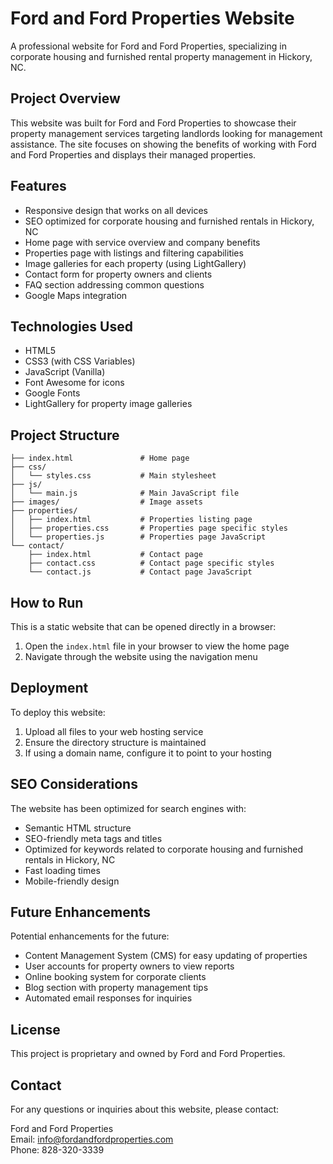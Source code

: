 # Ford and Ford Properties Website

A professional website for Ford and Ford Properties, specializing in corporate housing and furnished rental property management in Hickory, NC.

## Project Overview

This website was built for Ford and Ford Properties to showcase their property management services targeting landlords looking for management assistance. The site focuses on showing the benefits of working with Ford and Ford Properties and displays their managed properties.

## Features

- Responsive design that works on all devices
- SEO optimized for corporate housing and furnished rentals in Hickory, NC
- Home page with service overview and company benefits
- Properties page with listings and filtering capabilities
- Image galleries for each property (using LightGallery)
- Contact form for property owners and clients
- FAQ section addressing common questions
- Google Maps integration

## Technologies Used

- HTML5
- CSS3 (with CSS Variables)
- JavaScript (Vanilla)
- Font Awesome for icons
- Google Fonts
- LightGallery for property image galleries

## Project Structure

```
├── index.html               # Home page
├── css/
│   └── styles.css           # Main stylesheet
├── js/
│   └── main.js              # Main JavaScript file
├── images/                  # Image assets
├── properties/
│   ├── index.html           # Properties listing page
│   ├── properties.css       # Properties page specific styles
│   └── properties.js        # Properties page JavaScript
└── contact/
    ├── index.html           # Contact page
    ├── contact.css          # Contact page specific styles
    └── contact.js           # Contact page JavaScript
```

## How to Run

This is a static website that can be opened directly in a browser:

1. Open the `index.html` file in your browser to view the home page
2. Navigate through the website using the navigation menu

## Deployment

To deploy this website:

1. Upload all files to your web hosting service
2. Ensure the directory structure is maintained
3. If using a domain name, configure it to point to your hosting

## SEO Considerations

The website has been optimized for search engines with:

- Semantic HTML structure
- SEO-friendly meta tags and titles
- Optimized for keywords related to corporate housing and furnished rentals in Hickory, NC
- Fast loading times
- Mobile-friendly design

## Future Enhancements

Potential enhancements for the future:

- Content Management System (CMS) for easy updating of properties
- User accounts for property owners to view reports
- Online booking system for corporate clients
- Blog section with property management tips
- Automated email responses for inquiries

## License

This project is proprietary and owned by Ford and Ford Properties.

## Contact

For any questions or inquiries about this website, please contact:

Ford and Ford Properties  
Email: info@fordandfordproperties.com  
Phone: 828-320-3339 